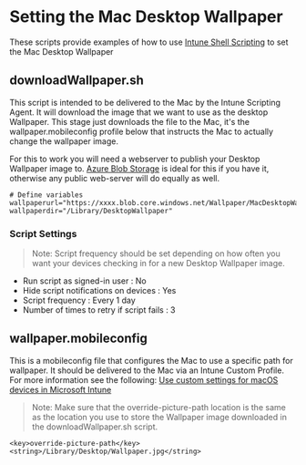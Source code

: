 # Setting the Mac Desktop Wallpaper

These scripts provide examples of how to use [Intune Shell Scripting](https://docs.microsoft.com/en-us/mem/intune/apps/macos-shell-scripts) to set the Mac Desktop Wallpaper

## downloadWallpaper.sh

This script is intended to be delivered to the Mac by the Intune Scripting Agent. It will download the image that we want to use as the desktop Wallpaper. This stage just downloads the file to the Mac, it's the wallpaper.mobileconfig profile below that instructs the Mac to actually change the wallpaper image.

For this to work you will need a webserver to publish your Desktop Wallpaper image to. [Azure Blob Storage](https://docs.microsoft.com/en-us/azure/storage/blobs/storage-blobs-introduction) is ideal for this if you have it, otherwise any public web-server will do equally as well.

```
# Define variables
wallpaperurl="https://xxxx.blob.core.windows.net/Wallpaper/MacDesktopWallpaper.jpg"
wallpaperdir="/Library/DesktopWallpaper"
```

### Script Settings

>Note: Script frequency should be set depending on how often you want your devices checking in for a new Desktop Wallpaper image.

- Run script as signed-in user : No
- Hide script notifications on devices : Yes
- Script frequency : Every 1 day
- Number of times to retry if script fails : 3

## wallpaper.mobileconfig

This is a mobileconfig file that configures the Mac to use a specific path for wallpaper. It should be delivered to the Mac via an Intune Custom Profile. For more information see the following: [Use custom settings for macOS devices in Microsoft Intune](https://docs.microsoft.com/en-us/mem/intune/configuration/custom-settings-macos)

>Note: Make sure that the override-picture-path location is the same as the location you use to store the Wallpaper image downloaded in the downloadWallpaper.sh script.
```
<key>override-picture-path</key>
<string>/Library/Desktop/Wallpaper.jpg</string>
```
